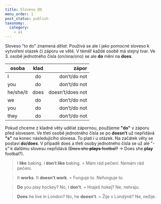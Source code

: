 ```yaml
---
title: Sloveso DO
menu_order: 1
post_status: publish
taxonomy:
  category:
    - a1
---
```


Sloveso "to do" znamená _dělat_. Používá se ale i jako pomocné sloveso k vytvoření otázek či záporu ve větě. V téměř každé osobě má stejný tvar. Ve 3. osobě jednotného čísla (on/ona/ono) se ale **do** mění na **does**.

| osoba     | klad |            zápor |
| --------- | :--: | ---------------: |
| I         |  do  |     don’t/do not |
| you       |  do  |     don’t/do not |
| he/she/it | does | doesn’t/does not |
| we        |  do  |     don’t/do not |
| you       |  do  |     don’t/do not |
| they      |  do  |     don’t/do not |

Pokud chceme z kladné věty udělat zápornou, použijeme **"do"** v záporu před slovesem. Ve třetí osobě jednotného čísla se po **doesn’t** už nepřidává **"s"** na konec následujícího slovesa. To platí i u otázek. Na začátek věty se postaví **do/does**. V případě does a třetí osoby jednotného čísla se už ale "-s" k dalšímu slovesu nepřidává (~~Does she **plays** footbal?~~ -> Does she **play** footbal?).

> I **like** baking. I **don’t like** baking. = Mám rád pečení. Nemám rád pečení.

> It **works**. It **doesn’t work**. = Funguje to. Nefunguje to.

> **Do** you play hockey? No, I **don’t**. = Hraješ hokej? Ne, nehraju.

> **Does** he live in London? No, he **doesn’t**. = Žije v Londýně? Ne, nežije.
